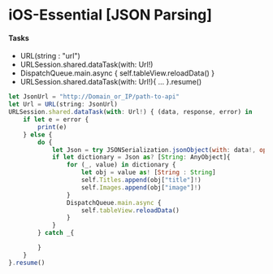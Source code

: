 # iOS-Essential [JSON Parsing]

#### Tasks
 - URL(string : "url")
 - URLSession.shared.dataTask(with: Url!)
 - DispatchQueue.main.async { self.tableView.reloadData() }
 - URLSession.shared.dataTask(with: Url!){ ... }.resume()
 
```javascript
let JsonUrl = "http://Domain_or_IP/path-to-api"
let Url = URL(string: JsonUrl)
URLSession.shared.dataTask(with: Url!) { (data, response, error) in
    if let e = error {
        print(e)
    } else {
        do {
            let Json = try JSONSerialization.jsonObject(with: data!, options: [])
            if let dictionary = Json as? [String: AnyObject]{
                for (_, value) in dictionary {
                    let obj = value as! [String : String]
                    self.Titles.append(obj["title"]!)
                    self.Images.append(obj["image"]!)
                }
                DispatchQueue.main.async {
                    self.tableView.reloadData()
                }
            }
        } catch _{

        }
    }
}.resume()
```

